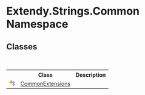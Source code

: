 # Extendy.Strings.Common Namespace

## Classes
&nbsp;<table><tr><th></th><th>Class</th><th>Description</th></tr><tr><td>![Public class](media/pubclass.gif "Public class")</td><td><a href="T_Extendy_Strings_Common_CommonExtensions">CommonExtensions</a></td><td /></tr></table>&nbsp;

